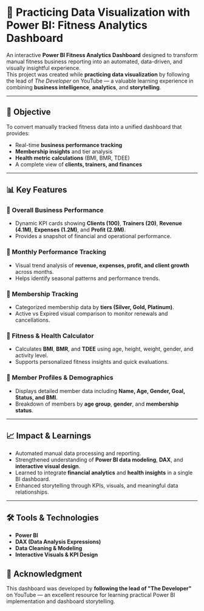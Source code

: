# 💪 Practicing Data Visualization with Power BI: Fitness Analytics Dashboard

An interactive **Power BI Fitness Analytics Dashboard** designed to transform manual fitness business reporting into an automated, data-driven, and visually insightful experience.  
This project was created while **practicing data visualization** by following the lead of *The Developer* on YouTube — a valuable learning experience in combining **business intelligence**, **analytics**, and **storytelling**.

---

## 🎯 Objective
To convert manually tracked fitness data into a unified dashboard that provides:
- Real-time **business performance tracking**
- **Membership insights** and tier analysis
- **Health metric calculations** (BMI, BMR, TDEE)
- A complete view of **clients, trainers, and finances**

---

## 📊 Key Features

### 🔹 Overall Business Performance
- Dynamic KPI cards showing **Clients (100)**, **Trainers (20)**, **Revenue (4.1M)**, **Expenses (1.2M)**, and **Profit (2.9M)**.  
- Provides a snapshot of financial and operational performance.

### 🔹 Monthly Performance Tracking
- Visual trend analysis of **revenue, expenses, profit, and client growth** across months.  
- Helps identify seasonal patterns and performance trends.

### 🔹 Membership Tracking
- Categorized membership data by **tiers (Silver, Gold, Platinum)**.  
- Active vs Expired visual comparison to monitor renewals and cancellations.

### 🔹 Fitness & Health Calculator
- Calculates **BMI**, **BMR**, and **TDEE** using age, height, weight, gender, and activity level.  
- Supports personalized fitness insights and quick evaluations.

### 🔹 Member Profiles & Demographics
- Displays detailed member data including **Name, Age, Gender, Goal, Status, and BMI**.  
- Breakdown of members by **age group**, **gender**, and **membership status**.

---

## 📈 Impact & Learnings
- Automated manual data processing and reporting.
- Strengthened understanding of **Power BI data modeling**, **DAX**, and **interactive visual design**.
- Learned to integrate **financial analytics** and **health insights** in a single BI dashboard.
- Enhanced storytelling through KPIs, visuals, and meaningful data relationships.

---

## 🛠️ Tools & Technologies
- **Power BI**
- **DAX (Data Analysis Expressions)**
- **Data Cleaning & Modeling**
- **Interactive Visuals & KPI Design**

## 🙌 Acknowledgment
This dashboard was developed by **following the lead of "The Developer"** on YouTube — an excellent resource for learning practical Power BI implementation and dashboard storytelling.
